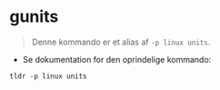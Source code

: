 # gunits

> Denne kommando er et alias af `-p linux units`.

- Se dokumentation for den oprindelige kommando:

`tldr -p linux units`
